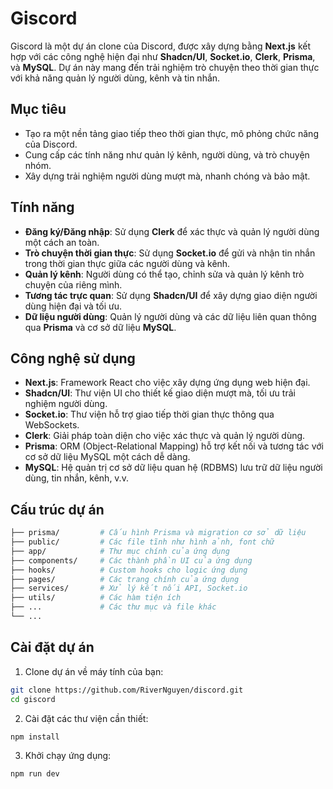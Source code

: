 # Giscord

Giscord là một dự án clone của Discord, được xây dựng bằng **Next.js** kết hợp với các công nghệ hiện đại như **Shadcn/UI**, **Socket.io**, **Clerk**, **Prisma**, và **MySQL**. Dự án này mang đến trải nghiệm trò chuyện theo thời gian thực với khả năng quản lý người dùng, kênh và tin nhắn.

## Mục tiêu

- Tạo ra một nền tảng giao tiếp theo thời gian thực, mô phỏng chức năng của Discord.
- Cung cấp các tính năng như quản lý kênh, người dùng, và trò chuyện nhóm.
- Xây dựng trải nghiệm người dùng mượt mà, nhanh chóng và bảo mật.

## Tính năng

- **Đăng ký/Đăng nhập**: Sử dụng **Clerk** để xác thực và quản lý người dùng một cách an toàn.
- **Trò chuyện thời gian thực**: Sử dụng **Socket.io** để gửi và nhận tin nhắn trong thời gian thực giữa các người dùng và kênh.
- **Quản lý kênh**: Người dùng có thể tạo, chỉnh sửa và quản lý kênh trò chuyện của riêng mình.
- **Tương tác trực quan**: Sử dụng **Shadcn/UI** để xây dựng giao diện người dùng hiện đại và tối ưu.
- **Dữ liệu người dùng**: Quản lý người dùng và các dữ liệu liên quan thông qua **Prisma** và cơ sở dữ liệu **MySQL**.

## Công nghệ sử dụng

- **Next.js**: Framework React cho việc xây dựng ứng dụng web hiện đại.
- **Shadcn/UI**: Thư viện UI cho thiết kế giao diện mượt mà, tối ưu trải nghiệm người dùng.
- **Socket.io**: Thư viện hỗ trợ giao tiếp thời gian thực thông qua WebSockets.
- **Clerk**: Giải pháp toàn diện cho việc xác thực và quản lý người dùng.
- **Prisma**: ORM (Object-Relational Mapping) hỗ trợ kết nối và tương tác với cơ sở dữ liệu MySQL một cách dễ dàng.
- **MySQL**: Hệ quản trị cơ sở dữ liệu quan hệ (RDBMS) lưu trữ dữ liệu người dùng, tin nhắn, kênh, v.v.

## Cấu trúc dự án

```bash
├── prisma/         # Cấu hình Prisma và migration cơ sở dữ liệu
├── public/         # Các file tĩnh như hình ảnh, font chữ
├── app/            # Thư mục chính của ứng dụng
├── components/     # Các thành phần UI của ứng dụng
├── hooks/          # Custom hooks cho logic ứng dụng
├── pages/          # Các trang chính của ứng dụng
├── services/       # Xử lý kết nối API, Socket.io
├── utils/          # Các hàm tiện ích
├── ...             # Các thư mục và file khác
└── ...
```

## Cài đặt dự án

1. Clone dự án về máy tính của bạn:

```bash
git clone https://github.com/RiverNguyen/discord.git
cd giscord
```

2. Cài đặt các thư viện cần thiết:

```bash
npm install
```

3. Khởi chạy ứng dụng:

```bash
npm run dev
```
